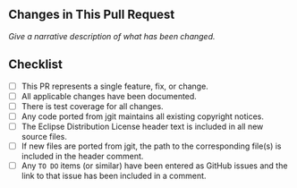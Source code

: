 ## Changes in This Pull Request
_Give a narrative description of what has been changed._

## Checklist
- [ ] This PR represents a single feature, fix, or change.
- [ ] All applicable changes have been documented.
- [ ] There is test coverage for all changes.
- [ ] Any code ported from jgit maintains all existing copyright notices.
- [ ] The Eclipse Distribution License header text is included in all new source files.
- [ ] If new files are ported from jgit, the path to the corresponding file(s) is included in the header comment.
- [ ] Any `TO DO` items (or similar) have been entered as GitHub issues and the link to that issue has been included in a comment.
